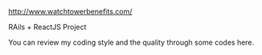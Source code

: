 http://www.watchtowerbenefits.com/

RAils + ReactJS Project

You can review my coding style and the quality through some codes here.

